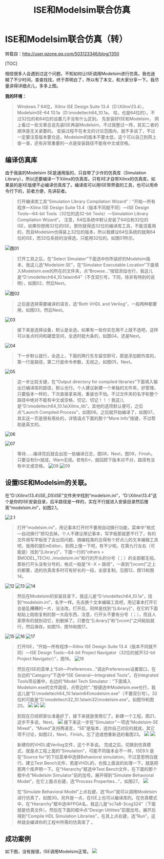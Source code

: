 ﻿---
layout: post
title: ISE和Modelsim联合仿真
category: FPGA
tags: [FPGA]
excerpt: ISE和Modelsim联合仿真
---

# ISE和Modelsim联合仿真（转）
转载自：http://user.qzone.qq.com/503123346/blog/1350

[TOC]

相信很多人会遇到过这个问题，不知如何让ISE调用Modelsim进行仿真。我也迷糊了不少时间，查查找找，终于弄明白了，所以有了本文，和大家分享一下。我尽量讲得详细点儿，多多上图。

 **我的环境：**
 > Windows 7 64位，Xilinx ISE Design Suite 13.4（D:\Xilinx\13.4），ModelsimSE-64 10.1a（D:\modeltech64_10.1a， 哈，也是64位的）。不过32位的和64位的设置几乎没有什么区别。
 > 先安装好ISE和Modelsim， 网上看过一些文章总说先装ISE再装Modelsim，不过我整过一阵，其实二者的顺序是无关紧要的。
 > 安装过程不在本文的讨论范围内，就不多说了，不过一定要注意版本要合适，Modelsim的版本不要太低，这个可以自己到网上查一查，还有非常重要的一点是安装路径不能有中文或空格。

## 编译仿真库
由于我装的Modelsim SE是通用版的，只自带了少许的仿真库（Simulation Library），所以还要编译一下Xilinx的仿真库。只有XE才自带Xilinx的仿真库，如果装的是XE版便不必编译仿真库了。编译库可以用ISE带界面的工具，也可以用命令行下的，前者方便，先讲前者。
> 打开编译库工具“Simulation Library Compilation Wizard”：“开始—所有程序—Xilinx ISE Design Suite 13.4（版本不同就不同）—ISE Design Tools—64-bit Tools（32位的选32-bit Tools）—Simulation Library Compilation Wizard”。
> 注意，64位系统中默认安装了64位和32位的ISE，如果你想用32位的ISE，那你就得选32位的编译库工具，不能混着用的，而且Modelsim也得装上32位的版本，所以我建议64位系统的就用64位的ISE，而32位系统的没得选，只能用32位的。如图01所示。

![图01](https://aliyunoss.upsame.com/upsame.com/images/20191020184151.png)

> 打开工具之后，在“Select Simulator”下面选中你所装好的Modelsim版本，我这儿选“Modelsim SE”，在“Simulator Executable Location”下面填入Modelsim.exe的所在的文件夹，点“Browse…”按钮添加也行，我这儿是“D:\modeltech64_10.1a\win64”（不含双引号，下同，除非有特别的说明），如图02，然后Next。

![图02](https://aliyunoss.upsame.com/upsame.com/images/20191020184308.png)

> 之后是选择需要编译的语言，选“Both VHDL and Verilog”，一般两种都要用，如图03，然后Next。

![03](https://aliyunoss.upsame.com/upsame.com/images/20191020184359.png)

> 接下来是选择设备，默认是全选，如果有一些你实在用不上就不选吧，这样可以省点时间和硬盘空间，全选时挺大条的，如图04，还是Next。

![04](https://aliyunoss.upsame.com/upsame.com/images/20191020184421.png)

> 下一步默认就行，全选上，下面的两行东东留空即可，那是添加额外库的，第一行是路径，第二行是命令参数，无视之。如图05，Next。

![05](https://aliyunoss.upsame.com/upsame.com/images/20191020184501.png)

> 这一步比较关键，在“Output directory for compiled libraries”下面填入输出已编译库的路径，默认也行。个人建议新建一个单独的文件夹，好管理，只要版本一样的，下次直接拿来用，重装也不怕。不过文件夹的名字和整个路径中绝对不能有中文或空格，切记、切记！！！我这儿是“D:\modeltech64_10.1a\Xilinx_lib”。其他的选项默认便可，之后点“Launch Compiled Process”，如图06。之后就开始编译了，如图07。其实这一页是很有用处的，详情请点下面的那个“More Info”按键，不过帮助是英文的。

![06](https://aliyunoss.upsame.com/upsame.com/images/20191020184544.png)

![07](https://aliyunoss.upsame.com/upsame.com/images/20191020184608.png)

> 等待……编译完后就会出现一些编译日志，图08，Next，图09，Finish。只要没有Err就成，Warn无视。若有Err，就回顾下版本对不对，路径有没有中文或空格。
![08](https://aliyunoss.upsame.com/upsame.com/images/20191020184846.png)
![09](https://aliyunoss.upsame.com/upsame.com/images/20191020184954.png)

## 设置ISE和Modelsim的关联。
在“D:\Xilinx\13.4\ISE_DS\ISE”文件夹中找到“modelsim.ini”，“D:\Xilinx\13.4”这个是你的ISE安装目录，后半路径是一样的，实在不行就进入安装目录然后搜索“modelsim.ini”，如图2.1。

![2.1](https://aliyunoss.upsame.com/upsame.com/images/20191020185114.png)

>  打开“modelsim.ini”，用记事本打开时不要用自动换行功能，菜单中“格式—自动换行”把勾去掉。个人不建议用记事本，写字板那就更不行了，有的文件用写字板改了会出现问题，搞编程类的总得有个好点儿的文本编辑工具吧，我用的是EmEditor，到网上搜一下吧，有不少呢。在第九行左右（可能是）找到“[Library]”，下面一行的“others = $MODEL_TECH/../modelsim.ini”和行的开头的分号（；）的全部都无视。那些行开头没有分号的，格式一般是“X···X = 路径”，一直到“[vcom]”之上的都要，选的仿真库多时可有好长的一段，全部复制。见图12、图13和图14。

![12](https://aliyunoss.upsame.com/upsame.com/images/20191020185406.png)
![13](https://aliyunoss.upsame.com/upsame.com/images/20191020185548.png)
![14](https://aliyunoss.upsame.com/upsame.com/images/20191020185604.png)
> 然后在Modelsim的安装目录下，我这儿是“D:\modeltech64_10.1a”，找到“modelsim.ini”，名字一样。先去换个文本编辑工具吧，用记事本打开它会是乱糟糟的一片，没法改。打开后，同样是找到“[Library]”，在它的下面粘贴上刚刚复制的那一大段东西，注意，行开头不要有分号（；），而且人家原有的就别动它，别删掉了。只要在“[Library]”和“[vcom]”之间粘贴就行，然后保存。如图15、图16和图17。

![15](https://aliyunoss.upsame.com/upsame.com/images/20191020185640.png)
![16](https://aliyunoss.upsame.com/upsame.com/images/20191020185702.png)
![17](https://aliyunoss.upsame.com/upsame.com/images/20191020185719.png)
> 打开ISE，“开始—所有程序—Xilinx ISE Design Suite 13.4（版本不同就不同）—ISE Design Tools—64-bit Project Navigator（32位的就开32-bit Project Navigator）”，图18。
![18](https://aliyunoss.upsame.com/upsame.com/images/20191020185742.png)

> 然后在ISE的菜单上“Edit—Preferences…”调出Preferences设置窗口，在左边的“Category”下选中“ISE General—Integrated Tools”。在Integrated Tools项设置中，右边的“Model Tech Simulator：”下面填入Modelsim.exe的文件路径，点旁边的“..”按键选中Modelsim.exe也行，我这儿是“D:\modeltech64_10.1a\win64\modelsim.exe”（不要双引号）。32位的可能是“D:\modeltech32_10.1a\win32\modelsim.exe”。如图19和图20。
![](https://aliyunoss.upsame.com/upsame.com/images/20191020185811.png)
![](https://aliyunoss.upsame.com/upsame.com/images/20191020185827.png)
![](https://aliyunoss.upsame.com/upsame.com/images/20191020185837.png)

> 到现在已经把家伙准备好了，接下来就是使用它了。新建一个工程，图21，这步不多说，Next。
![](https://aliyunoss.upsame.com/upsame.com/images/20191020185858.png)
> 接下来这一步在“Simulator”一项选“Modelsim-SE Mixed”，“Mixed”支持两语言，“SE”是版本，选你自己对应的就成，其它项不讨论，如图22，Next，Finish。忘了选或想重新选的看图23。
![](https://aliyunoss.upsame.com/upsame.com/images/20191020185920.png)
![](https://aliyunoss.upsame.com/upsame.com/images/20191020185941.png)

> 新建你的VHDL或Verilog文件，这个不多说。
> 完成之后，切换到仿真模式，就是点工程上面的“Simulation”，可能不同版本会不一样，ISE9.1i 是在“Source for”的下拉菜单中选择Behavioral simulation，不过意思明白就行。建立Test Bench文件，若是VHDL的，也按上面说的处理一下，就是把那两个库声明一下。在“Hierarchy”框选中Test Bench文件，在下面的那个框中点“Modelsim Simulator”前的加号。展开得到“Simulate Behavioral Model”，在它上面点右键，选“Process Properties…”，如图27。
![](https://aliyunoss.upsame.com/upsame.com/images/20191020190320.png)

> 在“Simulate Behavioral Model”上点右键，选“Run”就可以调用Modelsim进行仿真了，如图30。另外提一点，在ISE上也可以编译库的。在仿真模式中，在“Hierarchy”框中选中FPGA名，我这儿是“xc7a8-3csg324”（下面就是仿真文件）。然后在下面的框中点“Design Utilities”前面加号。展开后得到“Compile HDL Simulation Libraries”，在其上点右键，选“Run”，这样就会编译你的工程中所需的仿真库了 。

## 成功案例
如下图，没有报错，ISE调用Modelsim正常。
![](https://aliyunoss.upsame.com/upsame.com/images/20191020192223.png)